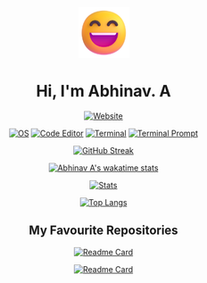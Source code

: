 <div align=center>

  <img src="./Assets/grinning-face.png" height=91>
  
  # Hi, I'm Abhinav. A
  
  [![Website](https://img.shields.io/badge/website-1a1927?style=for-the-badge&logo=About.me&logoColor=white)](https://solo.to/abhnva)
  
  [![OS](https://img.shields.io/badge/Pop!__OS-1a1927?style=for-the-badge&logo=Pop!_OS&logoColor=white)](https://pop.system76.com)
  [![Code Editor](https://img.shields.io/badge/Visual_Studio_Code-1a1927?style=for-the-badge&logo=visual%20studio%20code&logoColor=white)](https://code.visualstudio.com)
  [![Terminal](https://img.shields.io/badge/Hyper-1a1927?style=for-the-badge&logo=hyper&logoColor=white)](https://hyper.is)
  [![Terminal Prompt](https://img.shields.io/badge/starship-1a1927?style=for-the-badge&logo=starship&logoColor=white)](https://starship.rs)

  [![GitHub Streak](http://github-readme-streak-stats.herokuapp.com?user=abhnva&theme=tokyonight&hide_border=true&date_format=M%20j%5B%2C%20Y%5D)](https://github.com/abhnva)
  
  [![Abhinav A's wakatime stats](https://github-readme-stats.vercel.app/api/wakatime?username=abhnva&theme=tokyonight&hide_border=true)](https://github.com/abhnva)
    
  [![Stats](https://github-readme-stats.vercel.app/api?username=abhnva&show_icons=true&theme=tokyonight&hide_border=true)](https://github.com/abhnva)

  [![Top Langs](https://github-readme-stats.vercel.app/api/top-langs/?username=abhnva&theme=tokyonight&layout=compact&hide_border=true)](https://github.com/abhnva)
  
  ## My Favourite Repositories
  
  [![Readme Card](https://github-readme-stats.vercel.app/api/pin/?username=abhnva&repo=dfetch&theme=tokyonight&hide_border=true)](https://github.com/abhnva/dfetch)
  
  [![Readme Card](https://github-readme-stats.vercel.app/api/pin/?username=spacedriveapp&repo=spacedrive&theme=tokyonight&hide_border=true)](https://github.com/spacedriveapp/spacedrive)
  
</div>
